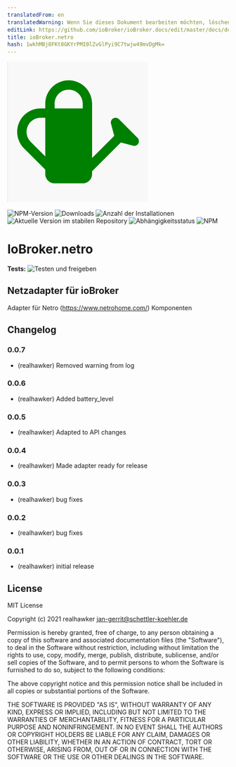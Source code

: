 ```yaml
---
translatedFrom: en
translatedWarning: Wenn Sie dieses Dokument bearbeiten möchten, löschen Sie bitte das Feld "translationsFrom". Andernfalls wird dieses Dokument automatisch erneut übersetzt
editLink: https://github.com/ioBroker/ioBroker.docs/edit/master/docs/de/adapterref/iobroker.netro/README.md
title: ioBroker.netro
hash: 1wkhMBj8FKt8GKYrPMI0lZvGlPyi9C7twjw49mvDgMk=
---
```

![Logo](../../../en/adapterref/iobroker.netro/admin/netro.png)

![NPM-Version](https://img.shields.io/npm/v/iobroker.netro.svg)
![Downloads](https://img.shields.io/npm/dm/iobroker.netro.svg)
![Anzahl der Installationen](https://iobroker.live/badges/netro-installed.svg)
![Aktuelle Version im stabilen Repository](https://iobroker.live/badges/netro-stable.svg)
![Abhängigkeitsstatus](https://img.shields.io/david/realhawker/iobroker.netro.svg)
![NPM](https://nodei.co/npm/iobroker.netro.png?downloads=true)

# IoBroker.netro
**Tests:** ![Testen und freigeben](https://github.com/realhawker/ioBroker.netro/workflows/Test%20and%20Release/badge.svg)

## Netzadapter für ioBroker
Adapter für Netro (https://www.netrohome.com/) Komponenten

## Changelog

<!--
    Placeholder for the next version (at the beginning of the line):
    ### **WORK IN PROGRESS**
-->

### 0.0.7

-   (realhawker) Removed warning from log

### 0.0.6

-   (realhawker) Added battery_level

### 0.0.5

-   (realhawker) Adapted to API changes

### 0.0.4

-   (realhawker) Made adapter ready for release

### 0.0.3

-   (realhawker) bug fixes

### 0.0.2

-   (realhawker) bug fixes

### 0.0.1

-   (realhawker) initial release

## License

MIT License

Copyright (c) 2021 realhawker <jan-gerrit@schettler-koehler.de>

Permission is hereby granted, free of charge, to any person obtaining a copy
of this software and associated documentation files (the "Software"), to deal
in the Software without restriction, including without limitation the rights
to use, copy, modify, merge, publish, distribute, sublicense, and/or sell
copies of the Software, and to permit persons to whom the Software is
furnished to do so, subject to the following conditions:

The above copyright notice and this permission notice shall be included in all
copies or substantial portions of the Software.

THE SOFTWARE IS PROVIDED "AS IS", WITHOUT WARRANTY OF ANY KIND, EXPRESS OR
IMPLIED, INCLUDING BUT NOT LIMITED TO THE WARRANTIES OF MERCHANTABILITY,
FITNESS FOR A PARTICULAR PURPOSE AND NONINFRINGEMENT. IN NO EVENT SHALL THE
AUTHORS OR COPYRIGHT HOLDERS BE LIABLE FOR ANY CLAIM, DAMAGES OR OTHER
LIABILITY, WHETHER IN AN ACTION OF CONTRACT, TORT OR OTHERWISE, ARISING FROM,
OUT OF OR IN CONNECTION WITH THE SOFTWARE OR THE USE OR OTHER DEALINGS IN THE
SOFTWARE.
